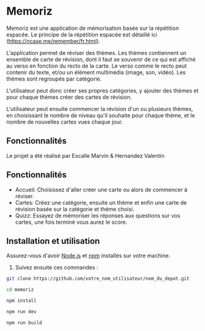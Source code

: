 # Memoriz

Memoriz est une application de mémorisation basée sur la répétition espacée. Le principe de la répétition espacée est détaillé ici (https://ncase.me/remember/fr.html).

L'application permet de réviser des thèmes. Les thèmes contiennent un ensemble de carte de révision, dont il faut se souvenir de ce qui est affiché au verso en fonction du recto de la carte. Le verso comme le recto peut contenir du texte, et/ou un élément multimédia (image, son, vidéo). Les thèmes sont regroupés par catégorie.

L'utilisateur peut donc créer ses propres catégories, y ajouter des thèmes et pour chaque thèmes créer des cartes de révision.

L'utilisateur peut ensuite commencer la révision d'un ou plusieurs thèmes, en choisissant le nombre de niveau qu'il souhaite pour chaque thème, et le nombre de nouvelles cartes vues chaque jour.

## Fonctionnalités

Le projet a été réalisé par Escalle Marvin & Hernandez Valentin

## Fonctionnalités

- Accueil: Choisissez d'aller créer une carte ou alors de commencer à réviser.
- Cartes: Créez une catégorie, ensuite un thème et enfin une carte de révision basée sur la catégorie et théme choisi.
- Quizz: Essayez de mémoriser les réponses aux questions sur vos cartes, une fois terminé vous aurez le score. 

## Installation et utilisation

Assurez-vous d'avoir [Node.js](https://nodejs.org/) et [npm](https://www.npmjs.com/) installés sur votre machine.

1. Suivez ensuite ces commandes :

```bash
git clone https://github.com/votre_nom_utilisateur/nom_du_depot.git

cd memoriz

npm install

npm run dev 

npm run build
